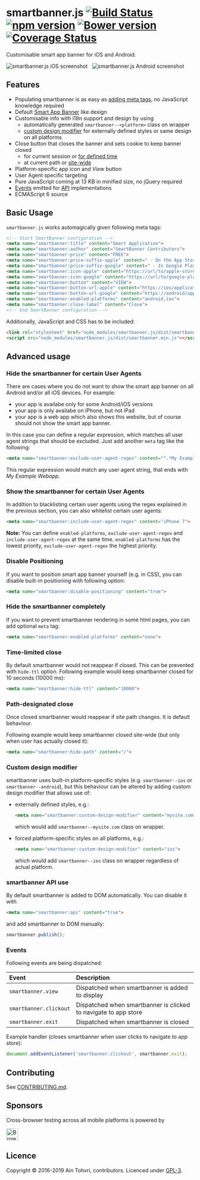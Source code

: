 # smartbanner.js [![Build Status](https://travis-ci.org/ain/smartbanner.js.svg?branch=master)](https://travis-ci.org/ain/smartbanner.js) [![npm version](https://badge.fury.io/js/smartbanner.js.svg)](https://badge.fury.io/js/smartbanner.js) [![Bower version](https://badge.fury.io/bo/smartbanner.js.svg)](https://badge.fury.io/bo/smartbanner.js) [![Coverage Status](https://coveralls.io/repos/github/ain/smartbanner.js/badge.svg?branch=master)](https://coveralls.io/github/ain/smartbanner.js?branch=master)
Customisable smart app banner for iOS and Android.

![smartbanner.js iOS screenshot](https://github.com/ain/smartbanner.js/raw/master/screenshot-ios.png) &nbsp; ![smartbanner.js Android screenshot](https://github.com/ain/smartbanner.js/raw/master/screenshot-android.png)

## Features

- Populating smartbanner is as easy as [adding meta tags](#basic-usage), no JavaScript knowledge required
- Default [Smart App Banner](https://developer.apple.com/library/ios/documentation/AppleApplications/Reference/SafariWebContent/PromotingAppswithAppBanners/PromotingAppswithAppBanners.html) like design
- Customisable info with i18n support and design by using
  - automatically generated `smartbanner--<platform>` class on wrapper
  - [custom design modifier](#custom-design-modifier) for externally defined styles or same design on all platforms
- Close button that closes the banner and sets cookie to keep banner closed
  - for current session or [for defined time](#time-limited-close)
  - at current path or [site-wide](#path-designated-close)
- Platform-specific app icon and _View_ button
- User Agent specific targeting
- Pure JavaScript coming at 13 KB in minified size, no jQuery required
- [Events](#events) emitted for [API](#smartbanner-api-use) implementations
- ECMAScript 6 source

## Basic Usage

`smartbanner.js` works automagically given following meta tags:

```html
<!-- Start SmartBanner configuration -->
<meta name="smartbanner:title" content="Smart Application">
<meta name="smartbanner:author" content="SmartBanner Contributors">
<meta name="smartbanner:price" content="FREE">
<meta name="smartbanner:price-suffix-apple" content=" - On the App Store">
<meta name="smartbanner:price-suffix-google" content=" - In Google Play">
<meta name="smartbanner:icon-apple" content="https://url/to/apple-store-icon.png">
<meta name="smartbanner:icon-google" content="https://url/to/google-play-icon.png">
<meta name="smartbanner:button" content="VIEW">
<meta name="smartbanner:button-url-apple" content="https://ios/application-url">
<meta name="smartbanner:button-url-google" content="https://android/application-url">
<meta name="smartbanner:enabled-platforms" content="android,ios">
<meta name="smartbanner:close-label" content="Close">
<!-- End SmartBanner configuration -->
```

Additionally, JavaScript and CSS has to be included:

```html
<link rel="stylesheet" href="node_modules/smartbanner.js/dist/smartbanner.min.css">
<script src="node_modules/smartbanner.js/dist/smartbanner.min.js"></script>
```

## Advanced usage

### Hide the smartbanner for certain User Agents

There are cases where you do not want to show the smart app banner on all Android and/or all iOS devices. For example:
* your app is availabe only for some Android/iOS versions
* your app is only availabe on iPhone, but not iPad
* your app is a web app which also shows this website, but of course should not show the smart app banner.

In this case you can define a regular expression, which matches all user agent strings that should be excluded. Just add another `meta` tag like the following:
```html
<meta name="smartbanner:exclude-user-agent-regex" content="^.*My Example Webapp$">
```
This regular expression would match any user agent string, that ends with *My Example Webapp*.

### Show the smartbanner for certain User Agents

In addition to blacklisting certain user agents using the regex explained in the previous section, you can also whitelist certain user agents:
```html
<meta name="smartbanner:include-user-agent-regex" content="iPhone 7">
```

**Note:** You can define `enabled-platforms`, `exclude-user-agent-regex` and `include-user-agent-regex` at the same time. `enabled-platforms` has the lowest priority, `exclude-user-agent-regex` the highest priority.

### Disable Positioning

If you want to position smart app banner yourself (e.g. in CSS), you can disable built-in positioning with following option:
```html
<meta name="smartbanner:disable-positioning" content="true">
```

### Hide the smartbanner completely

If you want to prevent smartbanner rendering in some html pages, you can add optional `meta` tag:

```html
<meta name="smartbanner:enabled-platforms" content="none">
```

### Time-limited close

By default smartbanner would not reappear if closed. This can be prevented with `hide-ttl` option. Following example would keep smartbanner closed for 10 seconds (10000 ms):

```html
<meta name="smartbanner:hide-ttl" content="10000">
```

### Path-designated close

Once closed smartbanner would reappear if site path changes. It is default behaviour.

Following example would keep smartbanner closed site-wide (but only when user has actually closed it):

```html
<meta name="smartbanner:hide-path" content="/">
```

### Custom design modifier

smartbanner uses built-in platform-specific styles (e.g. `smartbanner--ios` or `smartbanner--android`), but this behaviour can be altered by adding custom design modifier that allows use of:

- externally defined styles, e.g.:

    ```html
    <meta name="smartbanner:custom-design-modifier" content="mysite.com">
    ```

    which would add `smartbanner--mysite.com` class on wrapper.

- forced platform-specific styles on all platforms, e.g.:

    ```html
    <meta name="smartbanner:custom-design-modifier" content="ios">
    ```

    which would add `smartbanner--ios` class on wrapper regardless of actual platform.

### smartbanner API use

By default smartbanner is added to DOM automatically. You can disable it with

```html
<meta name="smartbanner:api" content="true">
```

and add smartbanner to DOM manually:

```js
smartbanner.publish();
```

### Events

Following events are being dispatched:

| Event                  | Description                                                     |
| :-----                 | :-----------                                                    |
| `smartbanner.view`     | Dispatched when smartbanner is added to display                 |
| `smartbanner.clickout` | Dispatched when smartbanner is clicked to navigate to app store |
| `smartbanner.exit`     | Dispatched when smartbanner is closed                           |

Example handler (closes smartbanner when user clicks to navigate to app store):

```js
document.addEventListener('smartbanner.clickout', smartbanner.exit);
```

## Contributing

See [CONTRIBUTING.md](CONTRIBUTING.md).

## Sponsors

Cross-browser testing across all mobile platforms is powered by

<a href="https://www.browserstack.com" title="BrowserStack"><img src="https://rawgithub.com/ain/smartbanner.js/master/browserstack.svg" height="32px" alt="BrowserStack"></a>

## Licence

Copyright © 2016-2019 Ain Tohvri, contributors. Licenced under [GPL-3](https://raw.githubusercontent.com/ain/smartbanner.js/master/LICENSE).
